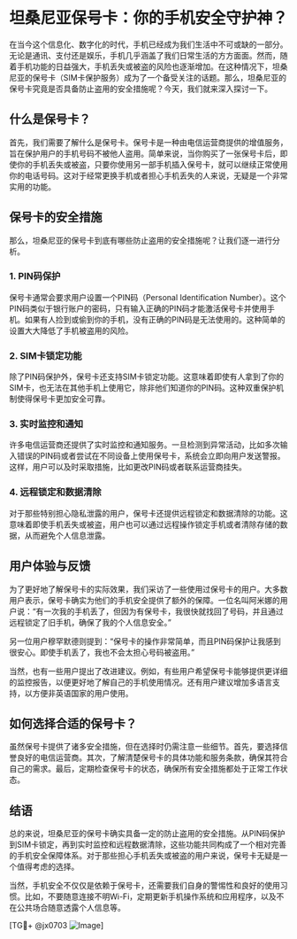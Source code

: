 # 坦桑尼亚保号卡：你的手机安全守护神？

在当今这个信息化、数字化的时代，手机已经成为我们生活中不可或缺的一部分。无论是通讯、支付还是娱乐，手机几乎涵盖了我们日常生活的方方面面。然而，随着手机功能的日益强大，手机丢失或被盗的风险也逐渐增加。在这种情况下，坦桑尼亚的保号卡（SIM卡保护服务）成为了一个备受关注的话题。那么，坦桑尼亚的保号卡究竟是否具备防止盗用的安全措施呢？今天，我们就来深入探讨一下。

## 什么是保号卡？

首先，我们需要了解什么是保号卡。保号卡是一种由电信运营商提供的增值服务，旨在保护用户的手机号码不被他人盗用。简单来说，当你购买了一张保号卡后，即使你的手机丢失或被盗，只要你使用另一部手机插入保号卡，就可以继续正常使用你的电话号码。这对于经常更换手机或者担心手机丢失的人来说，无疑是一个非常实用的功能。

## 保号卡的安全措施

那么，坦桑尼亚的保号卡到底有哪些防止盗用的安全措施呢？让我们逐一进行分析。

### 1. PIN码保护

保号卡通常会要求用户设置一个PIN码（Personal Identification Number）。这个PIN码类似于银行账户的密码，只有输入正确的PIN码才能激活保号卡并使用手机。如果有人捡到或偷到你的手机，没有正确的PIN码是无法使用的。这种简单的设置大大降低了手机被盗用的风险。

### 2. SIM卡锁定功能

除了PIN码保护外，保号卡还支持SIM卡锁定功能。这意味着即使有人拿到了你的SIM卡，也无法在其他手机上使用它，除非他们知道你的PIN码。这种双重保护机制使得保号卡更加安全可靠。

### 3. 实时监控和通知

许多电信运营商还提供了实时监控和通知服务。一旦检测到异常活动，比如多次输入错误的PIN码或者尝试在不同设备上使用保号卡，系统会立即向用户发送警报。这样，用户可以及时采取措施，比如更改PIN码或者联系运营商挂失。

### 4. 远程锁定和数据清除

对于那些特别担心隐私泄露的用户，保号卡还提供远程锁定和数据清除的功能。这意味着即使手机丢失或被盗，用户也可以通过远程操作锁定手机或者清除存储的数据，从而避免个人信息泄露。

## 用户体验与反馈

为了更好地了解保号卡的实际效果，我们采访了一些使用过保号卡的用户。大多数用户表示，保号卡确实为他们的手机安全提供了额外的保障。一位名叫阿米娜的用户说：“有一次我的手机丢了，但因为有保号卡，我很快就找回了号码，并且通过远程锁定了旧手机，确保了我的个人信息安全。”

另一位用户穆罕默德则提到：“保号卡的操作非常简单，而且PIN码保护让我感到很安心。即使手机丢了，我也不会太担心号码被盗用。”

当然，也有一些用户提出了改进建议。例如，有些用户希望保号卡能够提供更详细的监控报告，以便更好地了解自己的手机使用情况。还有用户建议增加多语言支持，以方便非英语国家的用户使用。

## 如何选择合适的保号卡？

虽然保号卡提供了诸多安全措施，但在选择时仍需注意一些细节。首先，要选择信誉良好的电信运营商。其次，了解清楚保号卡的具体功能和服务条款，确保其符合自己的需求。最后，定期检查保号卡的状态，确保所有安全措施都处于正常工作状态。

## 结语

总的来说，坦桑尼亚的保号卡确实具备一定的防止盗用的安全措施。从PIN码保护到SIM卡锁定，再到实时监控和远程数据清除，这些功能共同构成了一个相对完善的手机安全保障体系。对于那些担心手机丢失或被盗的用户来说，保号卡无疑是一个值得考虑的选择。

当然，手机安全不仅仅是依赖于保号卡，还需要我们自身的警惕性和良好的使用习惯。比如，不要随意连接不明Wi-Fi，定期更新手机操作系统和应用程序，以及不在公共场合随意透露个人信息等。

[TG💪+ @jx0703 ![Image](https://github.com/user-attachments/assets/dbca1d08-cadb-493c-b0ec-ad6f7a83f270)]